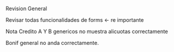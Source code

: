 
 
Revision General

Revisar todas funcionalidades de forms <- re importante

Nota Credito A Y B genericos no muestra alicuotas correctamente

  Bonif general no anda correctamente. 

